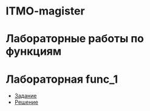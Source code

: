 # ITMO-magister
# Лабораторные работы по функциям
# Лабораторная func_1
- [Задание](https://kodaktor.ru/func_001)
- [Решение](https://kodaktor.ru/task_func_fce09)
